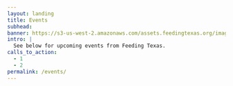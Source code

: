 ```yaml
---
layout: landing
title: Events
subhead: 
banner: https://s3-us-west-2.amazonaws.com/assets.feedingtexas.org/images/banners/banner-05.jpg
intro: |
  See below for upcoming events from Feeding Texas.
calls_to_action:
  - 1
  - 2
permalink: /events/
---
```

